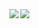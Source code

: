 <img align="left" src="https://github-readme-stats.vercel.app/api?username=veohcluber&count_private=true&line_height=21&show_icons=true&hide_border=true&theme=midnight-purple"/>
<img align="left" src="https://github-readme-stats.vercel.app/api/top-langs/?username=veohcluber&layout=compact&card_width=445&hide_border=true&theme=midnight-purple"/>
